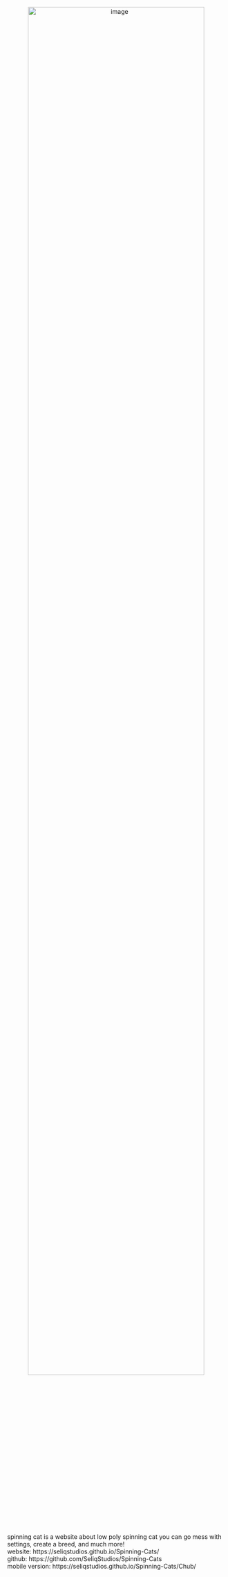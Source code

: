 <p align="center">
  <img src="https://files.catbox.moe/j0ojlr.png" alt="image" width="90%" height="auto"> <br>
  </p>
  spinning cat is a website about low poly spinning cat you can go mess with settings, create a breed, and much more!
  <br>
  website: https://seliqstudios.github.io/Spinning-Cats/
<br>
  github: https://github.com/SeliqStudios/Spinning-Cats
  <br>
  mobile version: https://seliqstudios.github.io/Spinning-Cats/Chub/
